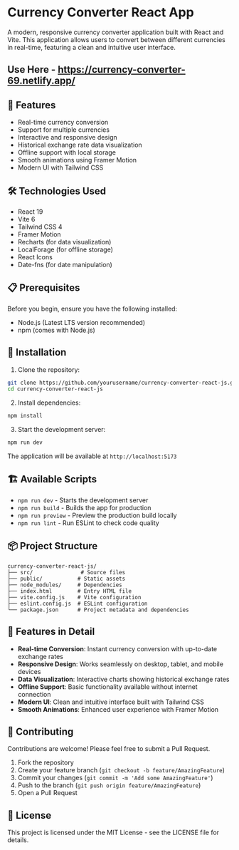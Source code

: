 # Currency Converter React App

A modern, responsive currency converter application built with React and Vite. This application allows users to convert between different currencies in real-time, featuring a clean and intuitive user interface.

## Use Here - https://currency-converter-69.netlify.app/

## 🚀 Features

- Real-time currency conversion
- Support for multiple currencies
- Interactive and responsive design
- Historical exchange rate data visualization
- Offline support with local storage
- Smooth animations using Framer Motion
- Modern UI with Tailwind CSS

## 🛠️ Technologies Used

- React 19
- Vite 6
- Tailwind CSS 4
- Framer Motion
- Recharts (for data visualization)
- LocalForage (for offline storage)
- React Icons
- Date-fns (for date manipulation)

## 📋 Prerequisites

Before you begin, ensure you have the following installed:
- Node.js (Latest LTS version recommended)
- npm (comes with Node.js)

## 🔧 Installation

1. Clone the repository:
```bash
git clone https://github.com/yourusername/currency-converter-react-js.git
cd currency-converter-react-js
```

2. Install dependencies:
```bash
npm install
```

3. Start the development server:
```bash
npm run dev
```

The application will be available at `http://localhost:5173`

## 🏗️ Available Scripts

- `npm run dev` - Starts the development server
- `npm run build` - Builds the app for production
- `npm run preview` - Preview the production build locally
- `npm run lint` - Run ESLint to check code quality

## 📦 Project Structure

```
currency-converter-react-js/
├── src/               # Source files
├── public/           # Static assets
├── node_modules/     # Dependencies
├── index.html        # Entry HTML file
├── vite.config.js    # Vite configuration
├── eslint.config.js  # ESLint configuration
└── package.json      # Project metadata and dependencies
```

## 🎨 Features in Detail

- **Real-time Conversion**: Instant currency conversion with up-to-date exchange rates
- **Responsive Design**: Works seamlessly on desktop, tablet, and mobile devices
- **Data Visualization**: Interactive charts showing historical exchange rates
- **Offline Support**: Basic functionality available without internet connection
- **Modern UI**: Clean and intuitive interface built with Tailwind CSS
- **Smooth Animations**: Enhanced user experience with Framer Motion

## 🤝 Contributing

Contributions are welcome! Please feel free to submit a Pull Request.

1. Fork the repository
2. Create your feature branch (`git checkout -b feature/AmazingFeature`)
3. Commit your changes (`git commit -m 'Add some AmazingFeature'`)
4. Push to the branch (`git push origin feature/AmazingFeature`)
5. Open a Pull Request

## 📝 License

This project is licensed under the MIT License - see the LICENSE file for details.

